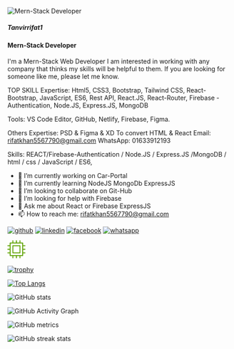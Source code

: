 ![Mern-Stack Developer](https://media-exp1.licdn.com/dms/image/D5616AQHwT3KNJ_M-aA/profile-displaybackgroundimage-shrink_350_1400/0/1670352322342?e=1675900800&v=beta&t=r_acOdVUp7JWoEd-90_La0U06Exwkit27OFn81_Qp2k)

##### Tanvirrifat1
#### Mern-Stack Developer

I'm a Mern-Stack Web Developer I am interested in working with any company
that thinks my skills will be helpful to them. If you are looking for someone like me, please let me know. 

TOP SKILL
Expertise:
Html5, CSS3, Bootstrap, Tailwind CSS,
React-Bootstrap, JavaScript, ES6, Rest API,
React.JS, React-Router, Firebase -Authentication,
Node.JS, Express.JS, MongoDB 

Tools:
VS Code Editor, GitHub, Netlify, Firebase, Figma.


Others Expertise:
PSD & Figma & XD To convert HTML & React
Email: rifatkhan5567790@gmail.com
WhatsApp: 01633912193

Skills: REACT/Firebase-Authentication / Node.JS / Express.JS /MongoDB / html / css / JavaScript / ES6,

- 🔭 I’m currently working on Car-Portal 
- 🌱 I’m currently learning NodeJS MongoDb ExpressJS 
- 👯 I’m looking to collaborate on Git-Hub 
- 🤔 I’m looking for help with Firebase 
- 💬 Ask me about React or Firebase ExpressJS 
- 📫 How to reach me: rifatkhan5567790@gmail.com 


[<img src='https://cdn.jsdelivr.net/npm/simple-icons@3.0.1/icons/github.svg' alt='github' height='40'>](https://github.com/https://github.com/tanvirrifat1)  [<img src='https://cdn.jsdelivr.net/npm/simple-icons@3.0.1/icons/linkedin.svg' alt='linkedin' height='40'>](https://www.linkedin.com/in/https://www.linkedin.com/in/md-rifat-miah-48555b257//)  [<img src='https://cdn.jsdelivr.net/npm/simple-icons@3.0.1/icons/facebook.svg' alt='facebook' height='40'>](https://www.facebook.com/https://www.facebook.com/rifat.khan7625/)  [<img src='https://cdn.jsdelivr.net/npm/simple-icons@3.0.1/icons/whatsapp.svg' alt='whatsapp' height='40'>](https://web.whatsapp.com/)  

<a href='https://docs.github.com/en/developers'><img src='https://raw.githubusercontent.com/acervenky/animated-github-badges/master/assets/devbadge.gif' width='40' height='40'></a> 

[![trophy](https://github-profile-trophy.vercel.app/?username=https://github.com/tanvirrifat1)](https://github.com/ryo-ma/github-profile-trophy)

[![Top Langs](https://github-readme-stats.vercel.app/api/top-langs/?username=https://github.com/tanvirrifat1)](https://github.com/anuraghazra/github-readme-stats)

![GitHub stats](https://github-readme-stats.vercel.app/api?username=https://github.com/tanvirrifat1&show_icons=true)  

![GitHub Activity Graph](https://activity-graph.herokuapp.com/graph?username=https://github.com/tanvirrifat1)  

![GitHub metrics](https://metrics.lecoq.io/https://github.com/tanvirrifat1)  

![GitHub streak stats](https://streak-stats.demolab.com/?user=https://github.com/tanvirrifat1)  


